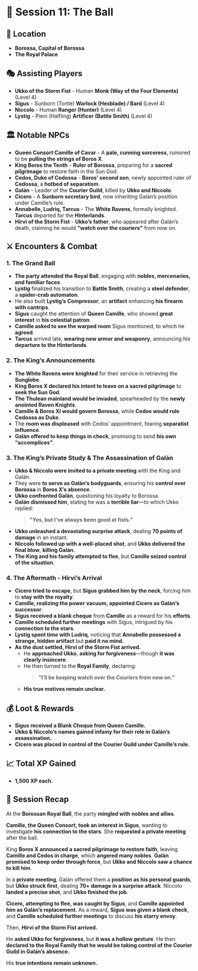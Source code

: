 # 📜 **Session 11: The Ball**  

## 📍 **Location**  

- **Borossa, Capital of Borossa**  
- **The Royal Palace**  

## 🎭 **Assisting Players**  

- **Ukko of the Storm Fist** - Human **Monk (Way of the Four Elements)** (Level 4)  
- **Sigus** - Sunborn (Tortle) **Warlock (Hexblade) / Bard** (Level 4)  
- **Niccolo** - Human **Ranger (Hunter)** (Level 4)  
- **Lystig** - Pieni (Halfling) **Artificer (Battle Smith)** (Level 4)  

## 🏛 **Notable NPCs**  

- **Queen Consort Camille of Cavar** - A **pale, cunning sorceress**, rumored to be **pulling the strings of Boros X**.  
- **King Boros the Tenth** - **Ruler of Borossa**, preparing for a **sacred pilgrimage** to restore faith in the Sun God.  
- **Cedos, Duke of Cedossa** - **Boros’ second son**, newly appointed ruler of **Cedossa**, a **hotbed of separatism**.  
- **Galán** - Leader of the **Courier Guild**, killed by **Ukko and Niccolo**.  
- **Cicero** - A **Sunborn secretary bird**, now inheriting Galán’s position under Camille’s rule.  
- **Annabelle, Ludriq, Tarcus** - The **White Ravens**, formally knighted. **Tarcus** departed for the **Hinterlands**.  
- **Hirvi of the Storm Fist** - **Ukko’s father**, who appeared after Galán’s death, claiming he would **"watch over the couriers"** from now on.  

## ⚔ **Encounters & Combat**  

### **1. The Grand Ball**  

- **The party attended the Royal Ball**, engaging with **nobles, mercenaries, and familiar faces**.  
- **Lystig** finalized his transition to **Battle Smith**, creating a **steel defender**, a **spider-crab automaton**.  
- He also built **Lystig’s Compressor**, an **artifact** enhancing **his firearm with cantrips**.  
- **Sigus** caught the attention of **Queen Camille**, who showed **great interest** in **his celestial patron**.  
- **Camille asked to see the warped room** Sigus mentioned, to which he **agreed**.  
- **Tarcus** arrived late, **wearing new armor and weaponry**, announcing his **departure to the Hinterlands**.  

### **2. The King’s Announcements**  

- **The White Ravens were knighted** for their service in retrieving the **Sunglobe**.  
- **King Boros X declared his intent to leave on a sacred pilgrimage** to **seek the Sun God**.  
- **The Thulean mainland would be invaded**, spearheaded by the **newly anointed Raven Knights**.  
- **Camille & Boros XI would govern Borossa**, while **Cedos would rule Cedossa as Duke**.  
- The **room was displeased** with Cedos’ appointment, fearing **separatist influence**.  
- **Galán offered to keep things in check**, promising to send **his own “accomplices”**.  

### **3. The King’s Private Study & The Assassination of Galán**  

- **Ukko & Niccolo were invited to a private meeting** with the King and Galán.  
- They were **to serve as Galán’s bodyguards**, ensuring his **control over Borossa** in **Boros X’s absence**.  
- **Ukko confronted Galán**, questioning his loyalty to Borossa.  
- **Galán dismissed him**, stating he was a **terrible liar**—to which Ukko replied:  
  > **"Yes, but I've always been good at fists."**  
- **Ukko unleashed a devastating surprise attack**, dealing **70 points of damage** in an instant.  
- **Niccolo followed up with a well-placed shot**, and **Ukko delivered the final blow**, **killing Galán.**  
- **The King and his family attempted to flee**, but **Camille seized control of the situation**.  

### **4. The Aftermath - Hirvi’s Arrival**  

- **Cicero tried to escape**, but **Sigus grabbed him by the neck**, forcing him to **stay with the royalty**.  
- **Camille, realizing the power vacuum, appointed Cicero as Galán’s successor**.  
- **Sigus received a blank cheque** from **Camille** as a reward for his **efforts**.  
- **Camille scheduled further meetings** with Sigus, intrigued by his **connection to the stars**.  
- **Lystig spent time with Ludriq**, noticing that **Annabelle possessed a strange, hidden artifact** but **paid it no mind.**  
- **As the dust settled, Hirvi of the Storm Fist arrived.**  
  - He **approached Ukko**, **asking for forgiveness**—though **it was clearly insincere**.  
  - He then turned to the **Royal Family**, declaring:  
    > **"I’ll be keeping watch over the Couriers from now on."**  
  - **His true motives remain unclear.**  

## 💰 **Loot & Rewards**  

- **Sigus received a Blank Cheque from Queen Camille.**  
- **Ukko & Niccolo’s names gained infamy for their role in Galán’s assassination.**  
- **Cicero was placed in control of the Courier Guild under Camille’s rule.**  

## 📈 **Total XP Gained**  

- **1,500 XP each.**  

## 📖 **Session Recap**  

At the **Borossan Royal Ball**, the party **mingled with nobles and allies**.  

**Camille, the Queen Consort, took an interest in Sigus**, wanting to investigate **his connection to the stars**. She **requested a private meeting** after the ball.  

King **Boros X announced a sacred pilgrimage to restore faith**, leaving **Camille and Cedos in charge**, which **angered many nobles**. **Galán promised to keep order through force**, but **Ukko and Niccolo saw a chance to kill him**.  

In a **private meeting**, Galán offered them a **position as his personal guards**, but **Ukko struck first**, dealing **70+ damage in a surprise attack**. Niccolo **landed a precise shot**, and **Ukko finished the job**.  

**Cicero, attempting to flee, was caught by Sigus**, and **Camille appointed him as Galán’s replacement**. As a reward, **Sigus was given a blank check**, and **Camille scheduled further meetings** to discuss **his starry envoy**.  

Then, **Hirvi of the Storm Fist arrived.**  

He **asked Ukko for forgiveness**, but **it was a hollow gesture**. He then **declared to the Royal Family that he would be taking control of the Courier Guild in Galán’s absence.**  

His **true intentions remain unknown.**  

